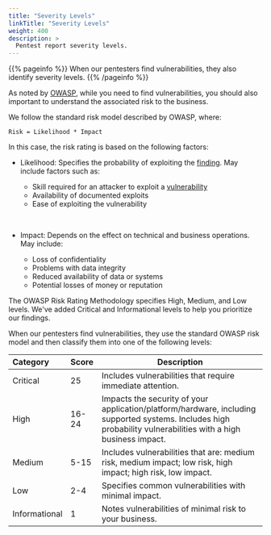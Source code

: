 ```yaml
---
title: "Severity Levels"
linkTitle: "Severity Levels"
weight: 400
description: >
  Pentest report severity levels.
---
```


{{% pageinfo %}}
When our pentesters find vulnerabilities, they also identify severity
levels.
{{% /pageinfo %}}

As noted by [OWASP](https://owasp.org/www-community/OWASP_Risk_Rating_Methodology), 
while you need to find vulnerabilities, you should also important to understand
the associated risk to the business.

We follow the standard risk model described by OWASP, where:

```
Risk = Likelihood * Impact
```

In this case, the risk rating is based on the following factors:

- Likelihood: Specifies the probability of exploiting the [finding](../getting-started/glossary/#finding).
May include factors such as:

  - Skill required for an attacker to exploit a [vulnerability](../getting-started/glossary/#vulnerability)
  - Availability of documented exploits
  - Ease of exploiting the vulnerability

<br>

- Impact: Depends on the effect on technical and business operations. May include:

  - Loss of confidentiality
  - Problems with data integrity
  - Reduced availability of data or systems
  - Potential losses of money or reputation

The OWASP Risk Rating Methodology specifies High, Medium, and Low levels. We've 
added Critical and Informational levels to help you prioritize our findings.

When our pentesters find vulnerabilities, they use the standard OWASP risk model
and then classify them into one of the following levels:

| Category      | Score | Description                                                                                                                                                     |
|:-------------|:------|---------------------------------------------------------------------------------------------------------------------------------------------------------------|
| Critical      | 25    | Includes vulnerabilities that require immediate attention.                                                                 |
| High          | 16-24 | Impacts the security of your application/platform/hardware, including supported systems. Includes high probability vulnerabilities with a high business impact. |
| Medium        | 5-15  | Includes vulnerabilities that are: medium risk, medium impact; low risk, high impact; high risk, low impact.                         |
| Low           | 2-4   | Specifies common vulnerabilities with minimal impact.
| Informational | 1     | Notes vulnerabilities of minimal risk to your business.                                                                                                     |
